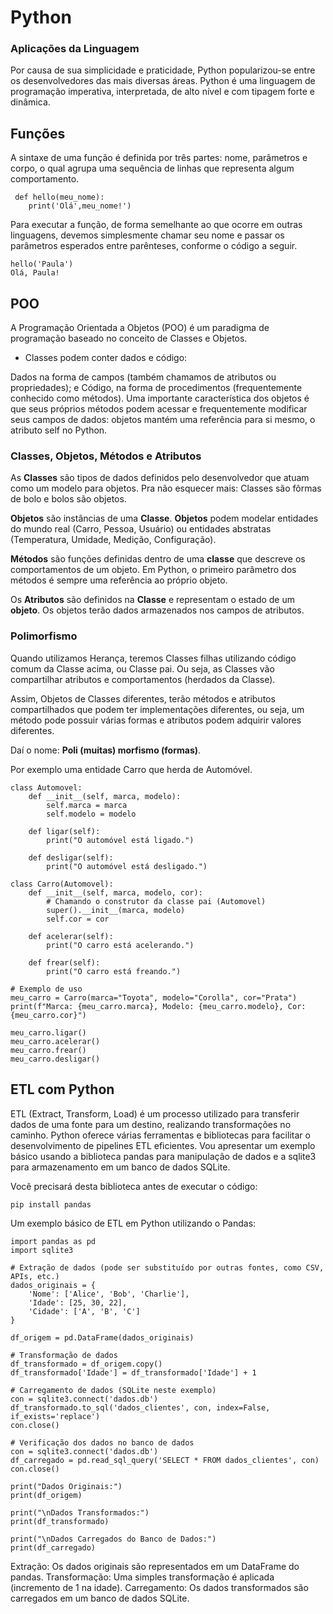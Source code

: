 # Python

### Aplicações da Linguagem

Por causa de sua simplicidade e praticidade, Python popularizou-se entre os desenvolvedores das mais diversas áreas. 
Python é uma linguagem de programação imperativa, interpretada, de alto nível e com tipagem forte e dinâmica. 

## Funções

A sintaxe de uma função é definida por três partes: nome, parâmetros e corpo, o qual agrupa uma sequência de linhas que representa algum comportamento.

```
 def hello(meu_nome):
    print('Olá',meu_nome!')
```
Para executar a função, de forma semelhante ao que ocorre em outras linguagens, devemos simplesmente chamar seu nome e passar os parâmetros esperados entre parênteses, 
conforme o código a seguir.

```
hello('Paula')
Olá, Paula!
```

## POO

A Programação Orientada a Objetos (POO) é ​​um paradigma de programação baseado no conceito de Classes e Objetos.

- Classes podem conter dados e código:

Dados na forma de campos (também chamamos de atributos ou propriedades); e Código, na forma de procedimentos (frequentemente conhecido como métodos). Uma importante característica dos objetos é que seus próprios métodos podem acessar e frequentemente modificar seus campos de dados: objetos mantém uma referência para si mesmo, o atributo self no Python.

### Classes, Objetos, Métodos e Atributos

As **Classes** são tipos de dados definidos pelo desenvolvedor que atuam como um modelo para objetos. Pra não esquecer mais: Classes são fôrmas de bolo e bolos são objetos.

**Objetos** são instâncias de uma **Classe**. **Objetos** podem modelar entidades do mundo real (Carro, Pessoa, Usuário) ou entidades abstratas (Temperatura, Umidade, Medição, Configuração).

**Métodos** são funções definidas dentro de uma **classe** que descreve os comportamentos de um objeto. Em Python, o primeiro parâmetro dos métodos é sempre uma referência ao próprio objeto.

Os **Atributos** são definidos na **Classe** e representam o estado de um **objeto**. Os objetos terão dados armazenados nos campos de atributos. 

### Polimorfismo

Quando utilizamos Herança, teremos Classes filhas utilizando código comum da Classe acima, ou Classe pai. Ou seja, as Classes vão compartilhar atributos e comportamentos (herdados da Classe).

Assim, Objetos de Classes diferentes, terão métodos e atributos compartilhados que podem ter implementações diferentes, ou seja, um método pode possuir várias formas e atributos podem adquirir valores diferentes.

Daí o nome: **Poli (muitas) morfismo (formas)**.

Por exemplo uma entidade Carro que herda de Automóvel.

```
class Automovel:
    def __init__(self, marca, modelo):
        self.marca = marca
        self.modelo = modelo

    def ligar(self):
        print("O automóvel está ligado.")

    def desligar(self):
        print("O automóvel está desligado.")

class Carro(Automovel):
    def __init__(self, marca, modelo, cor):
        # Chamando o construtor da classe pai (Automovel)
        super().__init__(marca, modelo)
        self.cor = cor

    def acelerar(self):
        print("O carro está acelerando.")

    def frear(self):
        print("O carro está freando.")

# Exemplo de uso
meu_carro = Carro(marca="Toyota", modelo="Corolla", cor="Prata")
print(f"Marca: {meu_carro.marca}, Modelo: {meu_carro.modelo}, Cor: {meu_carro.cor}")

meu_carro.ligar()
meu_carro.acelerar()
meu_carro.frear()
meu_carro.desligar()
```

## ETL com Python

ETL (Extract, Transform, Load) é um processo utilizado para transferir dados de uma fonte para um destino, realizando transformações no caminho. Python oferece várias ferramentas e bibliotecas para facilitar o desenvolvimento de pipelines ETL eficientes. Vou apresentar um exemplo básico usando a biblioteca pandas para manipulação de dados e a sqlite3 para armazenamento em um banco de dados SQLite. 

Você precisará desta biblioteca antes de executar o código:
```
pip install pandas
```

Um exemplo básico de ETL em Python utilizando o Pandas:

```
import pandas as pd
import sqlite3

# Extração de dados (pode ser substituído por outras fontes, como CSV, APIs, etc.)
dados_originais = {
    'Nome': ['Alice', 'Bob', 'Charlie'],
    'Idade': [25, 30, 22],
    'Cidade': ['A', 'B', 'C']
}

df_origem = pd.DataFrame(dados_originais)

# Transformação de dados
df_transformado = df_origem.copy()
df_transformado['Idade'] = df_transformado['Idade'] + 1

# Carregamento de dados (SQLite neste exemplo)
con = sqlite3.connect('dados.db')
df_transformado.to_sql('dados_clientes', con, index=False, if_exists='replace')
con.close()

# Verificação dos dados no banco de dados
con = sqlite3.connect('dados.db')
df_carregado = pd.read_sql_query('SELECT * FROM dados_clientes', con)
con.close()

print("Dados Originais:")
print(df_origem)

print("\nDados Transformados:")
print(df_transformado)

print("\nDados Carregados do Banco de Dados:")
print(df_carregado)
```
Extração: Os dados originais são representados em um DataFrame do pandas.
Transformação: Uma simples transformação é aplicada (incremento de 1 na idade).
Carregamento: Os dados transformados são carregados em um banco de dados SQLite.



